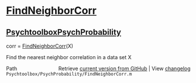 # [FindNeighborCorr](FindNeighborCorr)
## [Psychtoolbox](Psychtoolbox)[PsychProbability](PsychProbability)

corr = [FindNeighborCorr](FindNeighborCorr)(X)  
  
Find the nearest neighbor correlation in a data set X  




<div class="code_header" style="text-align:right;">
  <span style="float:left;">Path&nbsp;&nbsp;</span> <span class="counter">Retrieve <a href=
  "https://raw.github.com/Psychtoolbox-3/Psychtoolbox-3/beta/Psychtoolbox/PsychProbability/FindNeighborCorr.m">current version from GitHub</a> | View <a href=
  "https://github.com/Psychtoolbox-3/Psychtoolbox-3/commits/beta/Psychtoolbox/PsychProbability/FindNeighborCorr.m">changelog</a></span>
</div>
<div class="code">
  <code>Psychtoolbox/PsychProbability/FindNeighborCorr.m</code>
</div>

